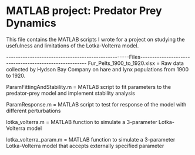 # MATLAB project: Predator Prey Dynamics

This file contains the MATLAB scripts I wrote for a project on studying the usefulness and limitations of the Lotka-Volterra model.

----------------------------------------------------Files-------------------------------------------------------
Fur_Pelts_1900_to_1920.xlsx = Raw data collected by Hydson Bay Company on hare and lynx populations from 1900 to 1920.

ParamFittingAndStability.m = MATLAB script to fit parameters to the predator-prey model and implement stability analysis

ParamResponse.m = MATLAB script to test for response of the model with different perturbations

lotka_volterra.m = MATLAB function to simulate a 3-parameter Lotka-Volterra model

lotka_volterra_param.m = MATLAB function to simulate a 3-parameter Lotka-Volterra model that accepts externally specified parameter


